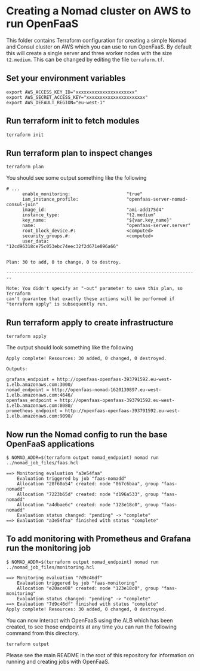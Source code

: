 # Creating a Nomad cluster on AWS to run OpenFaaS
This folder contains Terraform configuration for creating a simple Nomad and Consul cluster on AWS which you can use to run OpenFaaS.  By default this will create a single server and three worker nodes with the size `t2.medium`.  This can be changed by editing the file `terraform.tf`.

## Set your environment variables
```
export AWS_ACCESS_KEY_ID="xxxxxxxxxxxxxxxxxxxxxx"
export AWS_SECRET_ACCESS_KEY="xxxxxxxxxxxxxxxxxxxxxx"
export AWS_DEFAULT_REGION="eu-west-1"
```

## Run terraform init to fetch modules
```
terraform init
```

## Run terraform plan to inspect changes
```
terraform plan
```

You
should see some output something like the following
```
# ...
      enable_monitoring:                     "true"
      iam_instance_profile:                  "openfaas-server-nomad-consul-join"
      image_id:                              "ami-add175d4"
      instance_type:                         "t2.medium"
      key_name:                              "${var.key_name}"
      name:                                  "openfaas-server.server"
      root_block_device.#:                   <computed>
      security_groups.#:                     <computed>
      user_data:                             "12cd96318ce75c053ebc74eec32f2d671e096a66"


Plan: 30 to add, 0 to change, 0 to destroy.

------------------------------------------------------------------------

Note: You didn't specify an "-out" parameter to save this plan, so Terraform
can't guarantee that exactly these actions will be performed if
"terraform apply" is subsequently run.
```

## Run terraform apply to create infrastructure
```
terraform apply
```

The output should look something like the following
```
Apply complete! Resources: 30 added, 0 changed, 0 destroyed.

Outputs:

grafana_endpoint = http://openfaas-openfaas-393791592.eu-west-1.elb.amazonaws.com:3000/
nomad_endpoint = http://openfaas-nomad-1620139897.eu-west-1.elb.amazonaws.com:4646/
openfaas_endpoint = http://openfaas-openfaas-393791592.eu-west-1.elb.amazonaws.com:8080/
prometheus_endpoint = http://openfaas-openfaas-393791592.eu-west-1.elb.amazonaws.com:9090/
```

## Now run the Nomad config to run the base OpenFaaS applications
```
$ NOMAD_ADDR=$(terraform output nomad_endpoint) nomad run ../nomad_job_files/faas.hcl

==> Monitoring evaluation "a3e54faa"
    Evaluation triggered by job "faas-nomadd"
    Allocation "28f60a54" created: node "867c6baa", group "faas-nomadd"
    Allocation "7223b65d" created: node "d196a533", group "faas-nomadd"
    Allocation "a4dbae6c" created: node "123e18c0", group "faas-nomadd"
    Evaluation status changed: "pending" -> "complete"
==> Evaluation "a3e54faa" finished with status "complete"
```

## To add monitoring with Prometheus and Grafana run the monitoring job
```
$ NOMAD_ADDR=$(terraform output nomad_endpoint) nomad run ../nomad_job_files/monitoring.hcl

==> Monitoring evaluation "7d9c46df"
    Evaluation triggered by job "faas-monitoring"
    Allocation "e20ace08" created: node "123e18c0", group "faas-monitoring"
    Evaluation status changed: "pending" -> "complete"
==> Evaluation "7d9c46df" finished with status "complete"
Apply complete! Resources: 30 added, 0 changed, 0 destroyed.
```

You can now interact with OpenFaaS using the ALB which has been created, to see those endpoints at any time you can run the following command from this directory.
```
terraform output
```

Please see the main README in the root of this repository for information on running and creating jobs with OpenFaaS.
